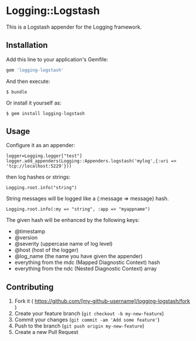 # Logging::Logstash

This is a Logstash appender for the Logging framework.

## Installation

Add this line to your application's Gemfile:

```ruby
gem 'logging-logstash'
```

And then execute:

    $ bundle

Or install it yourself as:

    $ gem install logging-logstash

## Usage

Configure it as an appender:

    logger=Logging.logger["test"]
    logger.add_appenders(Logging::Appenders.logstash('mylog',{:uri => 'tcp://localhost:5229'}))

then log hashes or strings:

    Logging.root.info("string")

String messages will be logged like a {:message => message} hash.

    Logging.root.info(:my => "string", :app => "myappname")

The given hash will be enhanced by the following keys:
 * @timestamp
 * @version
 * @severity (uppercase name of log level)
 * @host (host of the logger)
 * @log_name (the name you have given the appender)
 * everything from the mdc (Mapped Diagnostic Context) hash
 * everything from the ndc (Nested Diagnostic Context) array

## Contributing

1. Fork it ( https://github.com/[my-github-username]/logging-logstash/fork )
2. Create your feature branch (`git checkout -b my-new-feature`)
3. Commit your changes (`git commit -am 'Add some feature'`)
4. Push to the branch (`git push origin my-new-feature`)
5. Create a new Pull Request

